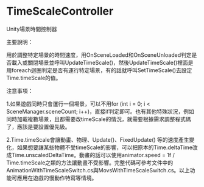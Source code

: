 # TimeScaleController
Unity場景時間控制器

主要說明：

用於調整特定場景的時間速度，用OnSceneLoaded和OnSceneUnloaded判定是否載入或關閉場景並呼叫UpdateTimeScale()，然後UpdateTimeScale()裡面是用foreach迴圈判定是否有運行特定場景，有的話就呼叫SetTimeScale()去設定Time.timeScale的值。

注意事項：

1.如果遊戲同時只會運行一個場景，可以不用for (int i = 0; i < SceneManager.sceneCount; i++)，直接if判定即可。也有其他特殊狀況，例如同時加載複數場景，且都需要改timeScale的情況，就需要根據需求調整程式碼了，應該是要設置優先級。

2.Time.timeScale會讓動畫、物理、Update()、FixedUpdate() 等的速度產生變化，如果想要讓某些物體不受timeScale的影響，可以把原本的Time.deltaTime改成Time.unscaledDeltaTime。動畫的話可以使用animator.speed = 1f / Time.timeScale之類的方法讓動畫不受影響。完整代碼可參考文件中的AnimationWithTimeScaleSwitch.cs與MovsWithTimeScaleSwitch.cs。以上功能可應用在遊戲的慢動作特寫等情境。
